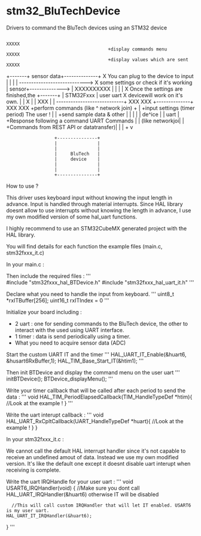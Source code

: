 # stm32_BluTechDevice
Drivers to command the BluTech devices using an STM32 device


                                                                          XXXXX
                                          +display commands menu          XXXXX
                                          +display values which are sent  XXXXX
+-------+   sensor data+--------------+                                     X       You can plug to the device to input
|       |              |              | ---------------------------->       X       some settings or check if it's working
| sensor+-------------->              |                                 XXXXXXXXXX
|       |              |              |                                     X       Once the settings are finished,the
+-------+              |   STM32Fxxx  |        user uart                    X       devicewill work on it's own.
                       |              |                                     X
                       |              |                                    XXX
                       |              | ----------------------------+    XXX XXX
                       +--------------+                                XXX     XXX
                                         +perform commands (like
                                      ^  network join)
                       +              |  +input settings (timer period) The user !
                       |              |  +send sample data & other
                       |              |
                       |              |
                       |    de^ice    |
                       |    uart      | +Response following a command
       UART Commands   |              |
       (like networkjoi|              | +Commands from REST API
       or datatransfer)|              |
                       |              +
                       v

                      +---------------+
                      |               |
                      |               |
                      |     BluTech   |
                      |     device    |
                      |               |
                      |               |
                      +---------------+


How to use ? 

This driver uses keyboard input without knowing the input length in advance. Input is handled through material interrupts. Since HAL library doesnt allow to use interrupts without knowing the length in advance, I use my own modified version of some hal_uart functions.

I highly recommend to use an STM32CubeMX generated project with the HAL library.

You will find details for each function the example files (main.c, stm32fxxx_it.c)


In your main.c : 


  
Then include the required files : 
'''  
  #include "stm32fxxx_hal_BTDevice.h" 
  #include "stm32fxxx_hal_uart_it.h"
'''

Declare what you need to handle the input from keyboard.
'''
  uint8_t *rxITBuffer[256];
  uint16_t rxITIndex = 0
'''

Initialize your board including : 
  - 2 uart : one for sending commands to the BluTech device, the other to interact with the used using UART interface.
  - 1 timer : data is send periodically using a timer. 
  - What you need to acquire sensor data (ADC)

Start the custom UART IT and the timer
'''
  	HAL_UART_IT_Enable(&huart6, &husart6RxBuffer,1);
  	HAL_TIM_Base_Start_IT(&htim1);
'''

Then init BTDevice and display the command menu on the user uart
'''
  initBTDevice();
	BTDevice_displayMenu();
'''

Write your timer callback that will be called after each period to send the data : 
'''
  void HAL_TIM_PeriodElapsedCallback(TIM_HandleTypeDef *htim){
    //Look at the example ! 
  }
'''

Write the uart interupt callback : 
'''
  void HAL_UART_RxCpltCallback(UART_HandleTypeDef *huart){
    //Look at the example ! 
  }
}


In your stm32fxxx_it.c : 

We cannot call the default HAL interrupt handler since it's not capable to receive an undefined amout of data. Instead we use my own modified version. It's like the default one except it doesnt disable uart interupt when receiving is complete.


Write the uart IRQHandle for your user uart : 
'''
  void USART6_IRQHandler(void)
  {
    //Make sure you dont call HAL_UART_IRQHandler(&huart6) otherwise IT will be disabled
  
      //This will call custom IRQHandler that will let IT enabled. USART6 is my user uart.
  	HAL_UART_IT_IRQHandler(&huart6);
  }
'''


